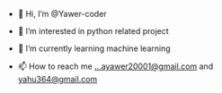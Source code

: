 - 👋 Hi, I’m @Yawer-coder
- 👀 I’m interested in python related project
- 🌱 I’m currently learning machine learning

- 📫 How to reach me ...ayawer20001@gmail.com and yahu364@gmail.com

